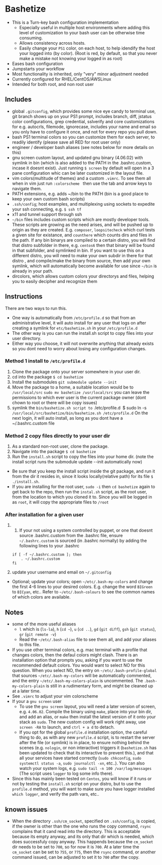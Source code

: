 # Bashetize
- This is a Turn-key bash configuration implementation
  - Especially useful in multiple host environments where adding this level of customization to your bash user can be otherwise time consuming.  
  - Allows consistency across hosts.  
  - Easily change your `PS1` color, on each host, to help idendify the host your logged into (by color). (Root is red, by default, so that you never make a mistake not knowing your logged in as root)
- Eases bash configuration
- Jumpstarts your workflow
- Most functionality is inherited, only "very" minor adjustment needed
- Currently configured for RHEL/CentOS/AWSLinux 
- Intended for both root, and non root user

## Includes
- global `.gitconfig`, which provides some nice eye candy to terminal use, git branch shows up on your PS1 prompt, includes branch, diff, jstatus color configurations, grep credential, sslverify and core customizations for e.g. autocrls, filemode, ignorecase, includes your name and email so you only have to configure it once, and not for every repo you pull down. 
- bash PS1 terminal colors so you can customize them for each server, to readily identify (please save all RED for root user only)
- engineer / developer bash aliases (see notes below for more details on this)
- gnu screen custom layout, and updated gnu binary (4.06.02) with symlink in bin (which is also added to the PATH in the .bashrc.custom, incase it doesnt exist).  Just running `$ screen` by default will open in a 3 pane configuration whic can be later customized in the layout file.  
- vim colors(multitude of themes) and a custom `.vimrc`.  To see them all when in vim just run `:colorscheme ` then use the tab and arrow keys to navigate them. 
- PATH extensions, e.g. adds ~/bin to the PATH (bin is a good place to keep your own custom bash scripts)
- `.ssh/config`; host examples, and multiplexing using sockets to expedite your ssh connecting, e.g. `$ ssh tf`
- x11 and tunnel support through ssh
- `~/bin` files includes custom scripts which are mostly developer tools.  These scripts are growing as the need arises, and will be pushed up to origin as they are created. E.g. `composer`, `loopsitecheck` which curl tests a given site for existance, and `counthere` which counts dirs and files in the path.  If any bin binarys are compiled to a certain distro, you will find that distro subfolder in there, e.g. `centos6` then that binary will be found in that subfolder, and symlinked in bin.  If you want to use this on a different distro, you will need to make your own subdir in there for that distro , and compile/make the binary from source, then add your own symlink, which will automatically become available for use since `~/bin` is already in your path. 
- dircolors, which allows custom colors your directorys and files, helping you to easily decipher and recognize them

## Instructions
There are two ways to run this.  
- One way is automatically from `/etc/profile.d` so that from an administrative level, it will auto install for any user that logs on after creating a symlink for `etc/bashetize.sh` in your `/etc/profile.d`
- The other way is you can run the install.sh script to copy files into your user directory. 
- Either way you choose, it will not overwrite anything that already exists so you dont need to worry about losing any configuration changes. 

### Method 1 install to `/etc/profile.d`
1. Clone the package onto your server somewhere in your user dir.
2. cd into the package
   `$ cd bashetize`
3. Install the submodules `git submodule update --init`
4. Move the package to a home, a suitable location would be to `/usr/local/src`
   `sudo mv bashetize /usr/local/src`
   you can leave the permissions to which ever user is the current package owner (dont chown to root or there will be copy issues)
4. symlink the `bin/bashetize.sh script to `/etc/profile.d`
   `$ sudo ln -s `/usr/local/src/bashetize/bin/bashetize.sh /etc/profile.d`
On the next login, it will auto install, as long as you dont have a ~/.bashrc.custom file

### Method 2 copy files directly to your user dir
1. As a standard non-root user, clone the package. 
2. Navigate into the package
   `$ cd bashetize`
3. Run the `install.sh` script to copy the files into your home dir. (note the install script runs the submodule update --init automatically now)
  - Be sure that you keep the install script inside the git package, and run it from the dir it resides in, since it looks locally(relative path) for its file
   `$ ./install.sh`. 
   - If you are installing for the root user, `sudo -i` then `cd bashetize` again to get back to the repo, then run the `instal.sh` script, as the root user, from the location to which you cloned it to.  Since you will be logged in as `root`, it will copy the appropriate files to `/root`

### After installation for a given user
1. 1. If your not using a system controlled by puppet, or one that doesnt source .bashrc.custom from the .bashrc file, ensure `~/.bashrc.custom` is sourced (in .bashrc normally) by adding the following lines to your .bashrc
   ```
   if [ -f ~/.bashrc.custom ]; then
       . ~/.bashrc.custom
   fi
   ```
2. update your username and email on `~/.gitconfig` 
  - Optional; update your colors; open `~/etc/.bash-my-colors` and change the first 4-6 lines to your desired colors.  E.g. change the word `BIGreen` to `BICyan`, etc..  Refer to `~/etc/.bash-colours` to see the common names of which colors are available. 

## Notes
- some of the more useful aliases
  - `l` which is (`ls-la`), `h` (`cd ~`), `u` (`cd ..`), `gd` (`git diff`), `gsh` (`git status`), `gr` (`git remote -v`)
  - Read the `~/etc/.bash-alias` file to see them all, and add your aliases to this file. 
- If you use other terminal colors, e.g.  mac terminal with a profile that changes colors, then the defaul colors might clash.  There is an installation option that prompts you, asking if you want to use the recommended default colors.  You would want to select NO for this question. When you select NO, the entry on `~/etc/.bash-profile-global` that sources `~/etc/.bash-my-colors` will be automatically commented, and the entry `~/etc/.bash-my-colors-plain` is uncommented.  The `.bash-my-colors-plain` is still in a rudimentary form, and might be cleaned up at a later time. 
- See `.vimrc` to adjust your vim colorscheme
- If your a `gnu screen` user
  - To use the `gnu screen` layout, you will need a later version of screen, e.g. `4.06.02`. Compile the binary using `make`, place into your bin dir, and add an alias, or `make` then install the latest version of it onto your stack as `sudo`. The new custom config will work right away, use `screen -RA` to launch, and `ctrl + a d` to detach.
  - If you opt for the global `profile.d` installation option, the careful thing to do, as with any new `profile.d` script, is to restart the server after the file (or symlink) is in place, to ensure nothing behind the scenes (e.g. `nologin`, or non interactive) triggers it (`bashetize.sh` has been updated to check that its interactive to prevent this.), and that all your services have started correctly (`sudo chkconfig`, `sudo systemctl status -a`, `sudo journalctl -xn`, etc..).  You can also watch your system logs, e.g. `sudo tail -n 100 /var/log/messages` (The script uses `logger` to log some info there).  
- Since this has mainly been tested on `Centos`, you will know if it runs or not by testing the `install.sh` script on your distro, but to use the `profile.d` method, you will want to make sure you have logger installed `which logger`, and verify the path vars, etc.. 

## known issues
- When the directory `.ssh/cm_socket`, specified on `.ssh/config`, is copied, if the owner is other than the one who runs the copy command, `rsync` complains that it cand read into the directory.  This is acceptable because its empty anyway, and its only that dir which is needed, which does successfuly copy anyway. This happends because the `cm_socket` dir needs to be set to `700`, so for now it is `700`.  At a later time the `cm_socket` can be set to `755`, or `775`, then the `rsync` command, or another command issued, can be adjusted to set it to `700` after the copy.   
